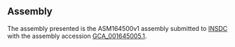 

Assembly
--------

The assembly presented is the ASM164500v1 assembly submitted to
[INSDC](http://www.insdc.org) with the assembly accession
[GCA\_001645005.1](http://www.ebi.ac.uk/ena/data/view/GCA_001645005.1).
